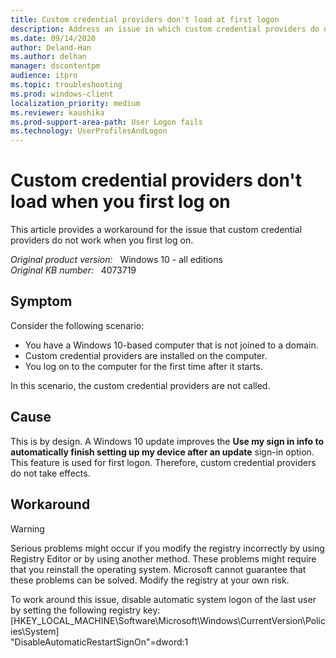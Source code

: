 ```yaml
---
title: Custom credential providers don't load at first logon
description: Address an issue in which custom credential providers do not work when you first log on
ms.date: 09/14/2020
author: Deland-Han
ms.author: delhan 
manager: dscontentpm
audience: itpro
ms.topic: troubleshooting
ms.prod: windows-client
localization_priority: medium
ms.reviewer: kaushika
ms.prod-support-area-path: User Logon fails
ms.technology: UserProfilesAndLogon
---
```

# Custom credential providers don't load when you first log on

This article provides a workaround for the issue that custom credential providers do not work when you first log on.

_Original product version:_ &nbsp; Windows 10 - all editions  
_Original KB number:_ &nbsp; 4073719

## Symptom

Consider the following scenario: 
- You have a Windows 10-based computer that is not joined to a domain. 
- Custom credential providers are installed on the computer. 
- You log on to the computer for the first time after it starts.  

In this scenario, the custom credential providers are not called. 

## Cause

This is by design. A Windows 10 update improves the **Use my sign in info to automatically finish setting up my device after an update** sign-in option. This feature is used for first logon. Therefore, custom credential providers do not take effects.

## Workaround

>[!WARNING]
>Serious problems might occur if you modify the registry incorrectly by using Registry Editor or by using another method. These problems might require that you reinstall the operating system. Microsoft cannot guarantee that these problems can be solved. Modify the registry at your own risk.

To work around this issue, disable automatic system logon of the last user by setting the following registry key:
[HKEY_LOCAL_MACHINE\Software\Microsoft\Windows\CurrentVersion\Policies\System]  
"DisableAutomaticRestartSignOn"=dword:1
